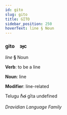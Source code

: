```yaml
---
id: gito
slug: gito
title: GİTO
sidebar_position: 250
hoverText: line § Noun
---
```


### gito&emsp;<span kind="abugida">ꜿɟc</span>

*line* **§** Noun

**Verb**: to be a line

**Noun**: line

**Modifier**: line-related

Telugu గీత gīta undefined

*Dravidian Language Family*